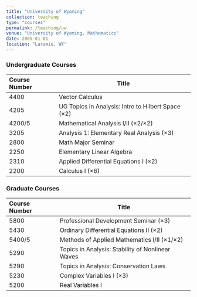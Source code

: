 ```yaml
---
title: "University of Wyoming"
collection: teaching
type: "courses"
permalink: /teaching/uw
venue: "University of Wyoming, Mathematics"
date: 2005-01-01
location: "Laramie, WY"
---
```



### Undergraduate Courses

| Course Number | Title |
| :--------- | --------- |
| 4400 | Vector Calculus |
| 4205 | UG Topics in Analysis: Intro to Hilbert Space (×2) |
| 4200/5 |  Mathematical Analysis I/II (×2/×2) |
| 3205  | Analysis 1: Elementary Real Analysis (×3) |
| 2800 |  Math Major Seminar |
| 2250 | Elementary Linear Algebra |
| 2310 | Applied Differential Equations I (×2) |
| 2200  | Calculus I (×6) |


### Graduate Courses

| Course Number | Title |
| :--------- | --------- |
| 5800 | Professional Development Seminar (×3) |
| 5430 |  Ordinary Differential Equations II (×2) |
| 5400/5 | Methods of Applied Mathematics I/II (×1/×2) |
| 5290 | Topics in Analysis: Stability of Nonlinear Waves | 
| 5290 |  Topics in Analysis: Conservation Laws |
| 5230 |  Complex Variables I (×3) |
| 5200 |  Real Variables I | 